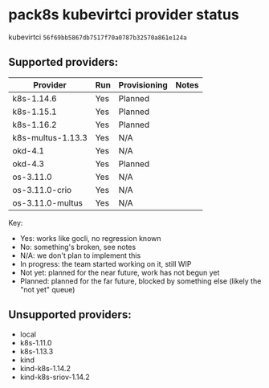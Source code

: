 # pack8s kubevirtci provider status

kubevirtci `56f69bb5867db7517f70a0787b32570a861e124a`

## Supported providers:

| Provider          | Run           | Provisioning  | Notes              |
| ----------------- | ------------- | ------------- | ------------------ |
| k8s-1.14.6        | Yes           | Planned       |                    |
| k8s-1.15.1        | Yes           | Planned       |                    |
| k8s-1.16.2        | Yes           | Planned       |                    |
| k8s-multus-1.13.3 | Yes           | N/A           |                    |
| okd-4.1           | Yes           | N/A           |                    |
| okd-4.3           | Yes           | Planned       |                    |
| os-3.11.0         | Yes           | N/A           |                    |
| os-3.11.0-crio    | Yes           | N/A           |                    |
| os-3.11.0-multus  | Yes           | N/A           |                    |

Key:
- Yes: works like gocli, no regression known
- No: something's broken, see notes
- N/A: we don't plan to implement this
- In progress: the team started working on it, still WIP
- Not yet: planned for the near future, work has not begun yet
- Planned: planned for the far future, blocked by something else (likely the "not yet" queue)

## Unsupported providers:

* local
* k8s-1.11.0
* k8s-1.13.3
* kind
* kind-k8s-1.14.2
* kind-k8s-sriov-1.14.2
